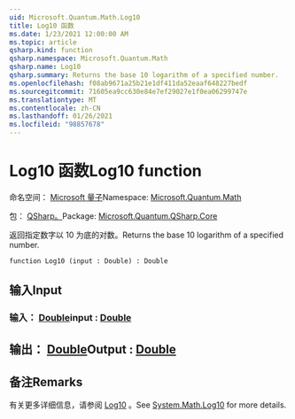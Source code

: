 ```yaml
---
uid: Microsoft.Quantum.Math.Log10
title: Log10 函数
ms.date: 1/23/2021 12:00:00 AM
ms.topic: article
qsharp.kind: function
qsharp.namespace: Microsoft.Quantum.Math
qsharp.name: Log10
qsharp.summary: Returns the base 10 logarithm of a specified number.
ms.openlocfilehash: f08ab9671a25b21e1df411da52eaaf648227bedf
ms.sourcegitcommit: 71605ea9cc630e84e7ef29027e1f0ea06299747e
ms.translationtype: MT
ms.contentlocale: zh-CN
ms.lasthandoff: 01/26/2021
ms.locfileid: "98857678"
---
```

# <a name="log10-function"></a><span data-ttu-id="66175-102">Log10 函数</span><span class="sxs-lookup"><span data-stu-id="66175-102">Log10 function</span></span>

<span data-ttu-id="66175-103">命名空间： [Microsoft 量子](xref:Microsoft.Quantum.Math)</span><span class="sxs-lookup"><span data-stu-id="66175-103">Namespace: [Microsoft.Quantum.Math](xref:Microsoft.Quantum.Math)</span></span>

<span data-ttu-id="66175-104">包： [QSharp。](https://nuget.org/packages/Microsoft.Quantum.QSharp.Core)</span><span class="sxs-lookup"><span data-stu-id="66175-104">Package: [Microsoft.Quantum.QSharp.Core](https://nuget.org/packages/Microsoft.Quantum.QSharp.Core)</span></span>


<span data-ttu-id="66175-105">返回指定数字以 10 为底的对数。</span><span class="sxs-lookup"><span data-stu-id="66175-105">Returns the base 10 logarithm of a specified number.</span></span>

```qsharp
function Log10 (input : Double) : Double
```


## <a name="input"></a><span data-ttu-id="66175-106">输入</span><span class="sxs-lookup"><span data-stu-id="66175-106">Input</span></span>

### <a name="input--double"></a><span data-ttu-id="66175-107">输入： [Double](xref:microsoft.quantum.lang-ref.double)</span><span class="sxs-lookup"><span data-stu-id="66175-107">input : [Double](xref:microsoft.quantum.lang-ref.double)</span></span>





## <a name="output--double"></a><span data-ttu-id="66175-108">输出： [Double](xref:microsoft.quantum.lang-ref.double)</span><span class="sxs-lookup"><span data-stu-id="66175-108">Output : [Double](xref:microsoft.quantum.lang-ref.double)</span></span>



## <a name="remarks"></a><span data-ttu-id="66175-109">备注</span><span class="sxs-lookup"><span data-stu-id="66175-109">Remarks</span></span>

<span data-ttu-id="66175-110">有关更多详细信息，请参阅 [Log10](https://docs.microsoft.com/dotnet/api/system.math.log10) 。</span><span class="sxs-lookup"><span data-stu-id="66175-110">See [System.Math.Log10](https://docs.microsoft.com/dotnet/api/system.math.log10) for more details.</span></span>